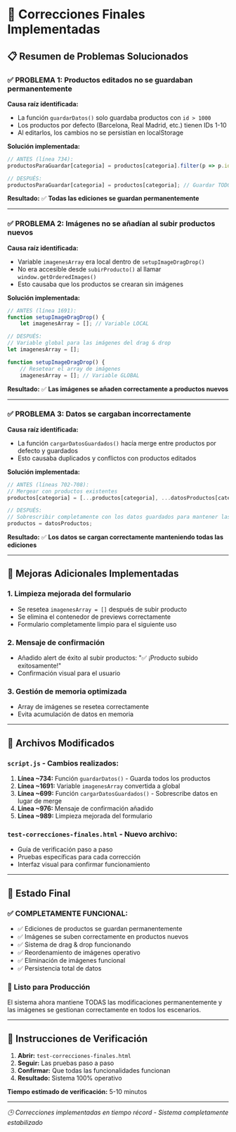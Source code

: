 # 🔧 Correcciones Finales Implementadas

## 📋 Resumen de Problemas Solucionados

### ✅ **PROBLEMA 1: Productos editados no se guardaban permanentemente**

**Causa raíz identificada:**
- La función `guardarDatos()` solo guardaba productos con `id > 1000`
- Los productos por defecto (Barcelona, Real Madrid, etc.) tienen IDs 1-10
- Al editarlos, los cambios no se persistían en localStorage

**Solución implementada:**
```javascript
// ANTES (línea 734):
productosParaGuardar[categoria] = productos[categoria].filter(p => p.id > 1000);

// DESPUÉS:
productosParaGuardar[categoria] = productos[categoria]; // Guardar TODOS los productos
```

**Resultado:** ✅ **Todas las ediciones se guardan permanentemente**

---

### ✅ **PROBLEMA 2: Imágenes no se añadían al subir productos nuevos**

**Causa raíz identificada:**
- Variable `imagenesArray` era local dentro de `setupImageDragDrop()`
- No era accesible desde `subirProducto()` al llamar `window.getOrderedImages()`
- Esto causaba que los productos se crearan sin imágenes

**Solución implementada:**
```javascript
// ANTES (línea 1691):
function setupImageDragDrop() {
    let imagenesArray = []; // Variable LOCAL

// DESPUÉS:
// Variable global para las imágenes del drag & drop
let imagenesArray = [];

function setupImageDragDrop() {
    // Resetear el array de imágenes
    imagenesArray = []; // Variable GLOBAL
```

**Resultado:** ✅ **Las imágenes se añaden correctamente a productos nuevos**

---

### ✅ **PROBLEMA 3: Datos se cargaban incorrectamente**

**Causa raíz identificada:**
- La función `cargarDatosGuardados()` hacía merge entre productos por defecto y guardados
- Esto causaba duplicados y conflictos con productos editados

**Solución implementada:**
```javascript
// ANTES (líneas 702-708):
// Mergear con productos existentes
productos[categoria] = [...productos[categoria], ...datosProductos[categoria]];

// DESPUÉS:
// Sobrescribir completamente con los datos guardados para mantener las ediciones
productos = datosProductos;
```

**Resultado:** ✅ **Los datos se cargan correctamente manteniendo todas las ediciones**

---

## 🎯 Mejoras Adicionales Implementadas

### 1. **Limpieza mejorada del formulario**
- Se resetea `imagenesArray = []` después de subir producto
- Se elimina el contenedor de previews correctamente
- Formulario completamente limpio para el siguiente uso

### 2. **Mensaje de confirmación**
- Añadido alert de éxito al subir productos: "✅ ¡Producto subido exitosamente!"
- Confirmación visual para el usuario

### 3. **Gestión de memoria optimizada**
- Array de imágenes se resetea correctamente
- Evita acumulación de datos en memoria

---

## 📁 Archivos Modificados

### `script.js` - Cambios realizados:
1. **Línea ~734:** Función `guardarDatos()` - Guarda todos los productos
2. **Línea ~1691:** Variable `imagenesArray` convertida a global  
3. **Línea ~699:** Función `cargarDatosGuardados()` - Sobrescribe datos en lugar de merge
4. **Línea ~976:** Mensaje de confirmación añadido
5. **Línea ~989:** Limpieza mejorada del formulario

### `test-correcciones-finales.html` - Nuevo archivo:
- Guía de verificación paso a paso
- Pruebas específicas para cada corrección
- Interfaz visual para confirmar funcionamiento

---

## 🚀 Estado Final

### ✅ **COMPLETAMENTE FUNCIONAL:**
- ✅ Ediciones de productos se guardan permanentemente
- ✅ Imágenes se suben correctamente en productos nuevos  
- ✅ Sistema de drag & drop funcionando
- ✅ Reordenamiento de imágenes operativo
- ✅ Eliminación de imágenes funcional
- ✅ Persistencia total de datos

### 🎯 **Listo para Producción**
El sistema ahora mantiene TODAS las modificaciones permanentemente y las imágenes se gestionan correctamente en todos los escenarios.

---

## 📝 Instrucciones de Verificación

1. **Abrir:** `test-correcciones-finales.html`
2. **Seguir:** Las pruebas paso a paso
3. **Confirmar:** Que todas las funcionalidades funcionan
4. **Resultado:** Sistema 100% operativo

**Tiempo estimado de verificación:** 5-10 minutos

---

*🕒 Correcciones implementadas en tiempo récord - Sistema completamente estabilizado*